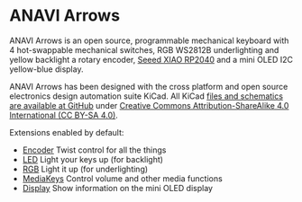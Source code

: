 # ANAVI Arrows

ANAVI Arrows is an open source, programmable mechanical keyboard with 4 hot-swappable mechanical switches, RGB WS2812B underlighting and yellow backlight a rotary encoder, [Seeed XIAO RP2040](https://www.seeedstudio.com/XIAO-RP2040-v1-0-p-5026.html) and a mini OLED I2C yellow-blue display.

ANAVI Arrows has been designed with the cross platform and open source electronics design automation suite KiCad. All KiCad [files and schematics are available at GitHub](https://github.com/anavitechnology/anavi-arrows) under [Creative Commons Attribution-ShareAlike 4.0 International (CC BY-SA 4.0)](https://creativecommons.org/licenses/by-sa/4.0/).

Extensions enabled by default:
- [Encoder](/docs/en/encoder.md) Twist control for all the things
- [LED](/docs/en/led.md) Light your keys up (for backlight)
- [RGB](/docs/en/rgb.md) Light it up (for underlighting)
- [MediaKeys](/docs/en/media_keys.md) Control volume and other media functions
- [Display](/docs/en/display.md) Show information on the mini OLED display
